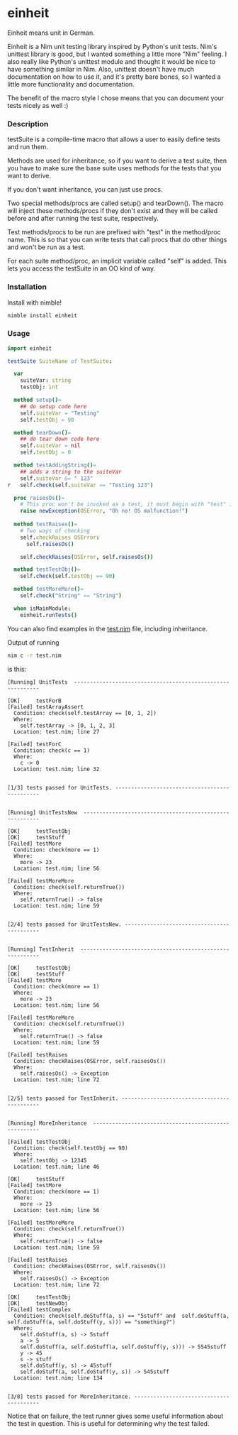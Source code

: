 # einheit

Einheit means unit in German.

Einheit is a Nim unit testing library inspired by Python's unit tests. Nim's unittest library is good, but I wanted something a little more "Nim" feeling. I also really like Python's unittest module and thought it would be nice to have something similar in Nim. Also, unittest doesn't have much documentation on how to use it, and it's pretty bare bones, so I wanted a little more functionality and documentation.

The benefit of the macro style I chose means that you can document your tests nicely as well :)

### Description
testSuite is a compile-time macro that allows a user to easily define tests and run them.

Methods are used for inheritance, so if you want to derive a test suite, then you have to make sure the base suite uses methods for the tests that you want to derive.

If you don't want inheritance, you can just use procs.

Two special methods/procs are called setup() and tearDown(). The macro will inject these methods/procs if they don't exist and they will be called before and after running the test suite, respectively.

Test methods/procs to be run are prefixed with "test" in the method/proc name. This is so that you can write tests that call procs that do other things and won't be run as a test.

For each suite method/proc, an implicit variable called "self" is added. This lets you access the testSuite in an OO kind of way.

### Installation

Install with nimble!

```bash
nimble install einheit
```

### Usage

```nim
import einheit

testSuite SuiteName of TestSuite:

  var
    suiteVar: string
    testObj: int

  method setup()=
    ## do setup code here
    self.suiteVar = "Testing"
    self.testObj = 90

  method tearDown()=
    ## do tear down code here
    self.suiteVar = nil
    self.testObj = 0

  method testAddingString()=
    ## adds a string to the suiteVar
    self.suiteVar &= " 123"
r   self.check(self.suiteVar == "Testing 123")

  proc raisesOs()=
    # This proc won't be invoked as a test, it must begin with "test" in lowercase
    raise newException(OSError, "Oh no! OS malfunction!")
  
  method testRaises()=
    # Two ways of checking
    self.checkRaises OSError:
      self.raisesOs()

    self.checkRaises(OSError, self.raisesOs())

  method testTestObj()=
    self.check(self.testObj == 90)

  method testMoreMore()=
    self.check("String" == "String")

  when isMainModule:
    einheit.runTests()
```

You can also find examples in the [test.nim](test.nim) file, including inheritance.


Output of running

```bash
nim c -r test.nim
```

is this:

```
[Running] UnitTests  -----------------------------------------------------------

[OK]     testForB
[Failed] testArrayAssert
  Condition: check(self.testArray == [0, 1, 2])
  Where:
    self.testArray -> [0, 1, 2, 3]
  Location: test.nim; line 27

[Failed] testForC
  Condition: check(c == 1)
  Where:
    c -> 0
  Location: test.nim; line 32


[1/3] tests passed for UnitTests. ----------------------------------------------


[Running] UnitTestsNew  --------------------------------------------------------

[OK]     testTestObj
[OK]     testStuff
[Failed] testMore
  Condition: check(more == 1)
  Where:
    more -> 23
  Location: test.nim; line 56

[Failed] testMoreMore
  Condition: check(self.returnTrue())
  Where:
    self.returnTrue() -> false
  Location: test.nim; line 59


[2/4] tests passed for UnitTestsNew. -------------------------------------------


[Running] TestInherit  ---------------------------------------------------------

[OK]     testTestObj
[OK]     testStuff
[Failed] testMore
  Condition: check(more == 1)
  Where:
    more -> 23
  Location: test.nim; line 56

[Failed] testMoreMore
  Condition: check(self.returnTrue())
  Where:
    self.returnTrue() -> false
  Location: test.nim; line 59

[Failed] testRaises
  Condition: checkRaises(OSError, self.raisesOs())
  Where:
    self.raisesOs() -> Exception
  Location: test.nim; line 72


[2/5] tests passed for TestInherit. --------------------------------------------


[Running] MoreInheritance  -----------------------------------------------------

[Failed] testTestObj
  Condition: check(self.testObj == 90)
  Where:
    self.testObj -> 12345
  Location: test.nim; line 46

[OK]     testStuff
[Failed] testMore
  Condition: check(more == 1)
  Where:
    more -> 23
  Location: test.nim; line 56

[Failed] testMoreMore
  Condition: check(self.returnTrue())
  Where:
    self.returnTrue() -> false
  Location: test.nim; line 59

[Failed] testRaises
  Condition: checkRaises(OSError, self.raisesOs())
  Where:
    self.raisesOs() -> Exception
  Location: test.nim; line 72

[OK]     testTestObj
[OK]     testNewObj
[Failed] testComplex
  Condition: check(self.doStuff(a, s) == "5stuff" and  self.doStuff(a, self.doStuff(a, self.doStuff(y, s))) == "something?")
  Where:
    self.doStuff(a, s) -> 5stuff
    a -> 5
    self.doStuff(a, self.doStuff(a, self.doStuff(y, s))) -> 5545stuff
    y -> 45
    s -> stuff
    self.doStuff(y, s) -> 45stuff
    self.doStuff(a, self.doStuff(y, s)) -> 545stuff
  Location: test.nim; line 134


[3/8] tests passed for MoreInheritance. ----------------------------------------
```

Notice that on failure, the test runner gives some useful information about the test in question. This is useful for determining why the test failed.
